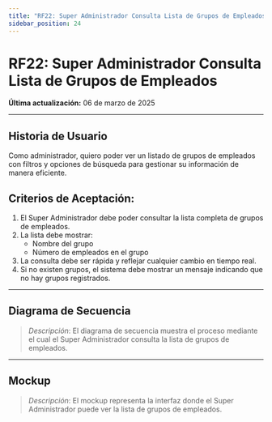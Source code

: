 ```yaml
---
title: "RF22: Super Administrador Consulta Lista de Grupos de Empleados"
sidebar_position: 24
---
```


# RF22: Super Administrador Consulta Lista de Grupos de Empleados

**Última actualización:** 06 de marzo de 2025

---

## Historia de Usuario

Como administrador, quiero poder ver un listado de grupos de empleados con filtros y opciones de búsqueda para gestionar su información de manera eficiente.

## **Criterios de Aceptación:**

1. El Super Administrador debe poder consultar la lista completa de grupos de empleados.
2. La lista debe mostrar:
   - Nombre del grupo
   - Número de empleados en el grupo
3. La consulta debe ser rápida y reflejar cualquier cambio en tiempo real.
4. Si no existen grupos, el sistema debe mostrar un mensaje indicando que no hay grupos registrados.

---

## **Diagrama de Secuencia**

> _Descripción_: El diagrama de secuencia muestra el proceso mediante el cual el Super Administrador consulta la lista de grupos de empleados.

---

## **Mockup**

> _Descripción_: El mockup representa la interfaz donde el Super Administrador puede ver la lista de grupos de empleados.

